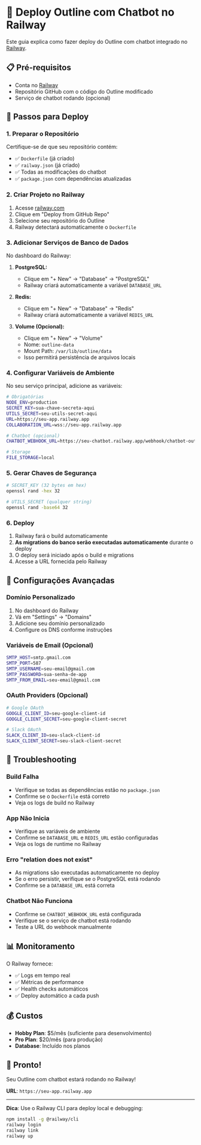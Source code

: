 # 🚀 Deploy Outline com Chatbot no Railway

Este guia explica como fazer deploy do Outline com chatbot integrado no [Railway](https://railway.com/).

## 📋 Pré-requisitos

- Conta no [Railway](https://railway.com/)
- Repositório GitHub com o código do Outline modificado
- Serviço de chatbot rodando (opcional)

## 🚀 Passos para Deploy

### 1. **Preparar o Repositório**

Certifique-se de que seu repositório contém:
- ✅ `Dockerfile` (já criado)
- ✅ `railway.json` (já criado)
- ✅ Todas as modificações do chatbot
- ✅ `package.json` com dependências atualizadas

### 2. **Criar Projeto no Railway**

1. Acesse [railway.com](https://railway.com/)
2. Clique em "Deploy from GitHub Repo"
3. Selecione seu repositório do Outline
4. Railway detectará automaticamente o `Dockerfile`

### 3. **Adicionar Serviços de Banco de Dados**

No dashboard do Railway:

1. **PostgreSQL:**
   - Clique em "+ New" → "Database" → "PostgreSQL"
   - Railway criará automaticamente a variável `DATABASE_URL`

2. **Redis:**
   - Clique em "+ New" → "Database" → "Redis"
   - Railway criará automaticamente a variável `REDIS_URL`

3. **Volume (Opcional):**
   - Clique em "+ New" → "Volume"
   - Nome: `outline-data`
   - Mount Path: `/var/lib/outline/data`
   - Isso permitirá persistência de arquivos locais

### 4. **Configurar Variáveis de Ambiente**

No seu serviço principal, adicione as variáveis:

```bash
# Obrigatórias
NODE_ENV=production
SECRET_KEY=sua-chave-secreta-aqui
UTILS_SECRET=seu-utils-secret-aqui
URL=https://seu-app.railway.app
COLLABORATION_URL=wss://seu-app.railway.app

# Chatbot (opcional)
CHATBOT_WEBHOOK_URL=https://seu-chatbot.railway.app/webhook/chatbot-outline

# Storage
FILE_STORAGE=local
```

### 5. **Gerar Chaves de Segurança** 

```bash
# SECRET_KEY (32 bytes em hex)
openssl rand -hex 32

# UTILS_SECRET (qualquer string)
openssl rand -base64 32
```

### 6. **Deploy**

1. Railway fará o build automaticamente
2. **As migrations do banco serão executadas automaticamente** durante o deploy
3. O deploy será iniciado após o build e migrations
4. Acesse a URL fornecida pelo Railway

## 🔧 Configurações Avançadas

### **Domínio Personalizado**

1. No dashboard do Railway
2. Vá em "Settings" → "Domains"
3. Adicione seu domínio personalizado
4. Configure os DNS conforme instruções

### **Variáveis de Email (Opcional)**

```bash
SMTP_HOST=smtp.gmail.com
SMTP_PORT=587
SMTP_USERNAME=seu-email@gmail.com
SMTP_PASSWORD=sua-senha-de-app
SMTP_FROM_EMAIL=seu-email@gmail.com
```

### **OAuth Providers (Opcional)**

```bash
# Google OAuth
GOOGLE_CLIENT_ID=seu-google-client-id
GOOGLE_CLIENT_SECRET=seu-google-client-secret

# Slack OAuth
SLACK_CLIENT_ID=seu-slack-client-id
SLACK_CLIENT_SECRET=seu-slack-client-secret
```

## 🐛 Troubleshooting

### **Build Falha**
- Verifique se todas as dependências estão no `package.json`
- Confirme se o `Dockerfile` está correto
- Veja os logs de build no Railway

### **App Não Inicia**
- Verifique as variáveis de ambiente
- Confirme se `DATABASE_URL` e `REDIS_URL` estão configuradas
- Veja os logs de runtime no Railway

### **Erro "relation does not exist"**
- As migrations são executadas automaticamente no deploy
- Se o erro persistir, verifique se o PostgreSQL está rodando
- Confirme se a `DATABASE_URL` está correta

### **Chatbot Não Funciona**
- Confirme se `CHATBOT_WEBHOOK_URL` está configurada
- Verifique se o serviço de chatbot está rodando
- Teste a URL do webhook manualmente

## 📊 Monitoramento

O Railway fornece:
- ✅ Logs em tempo real
- ✅ Métricas de performance
- ✅ Health checks automáticos
- ✅ Deploy automático a cada push

## 💰 Custos

- **Hobby Plan**: $5/mês (suficiente para desenvolvimento)
- **Pro Plan**: $20/mês (para produção)
- **Database**: Incluído nos planos

## 🎉 Pronto!

Seu Outline com chatbot estará rodando no Railway! 

**URL**: `https://seu-app.railway.app`

---

**Dica**: Use o Railway CLI para deploy local e debugging:
```bash
npm install -g @railway/cli
railway login
railway link
railway up
```
